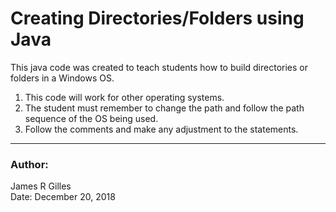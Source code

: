# Creating Directories/Folders using Java

This java code was created to teach students how to build directories or folders in a Windows OS.

1. This code will work for other operating systems.
2. The student must remember to change the path and follow the path sequence of the OS being used.
3. Follow the comments and make any adjustment to the statements.

---

### Author: 
James R Gilles<br>
Date: December 20, 2018
